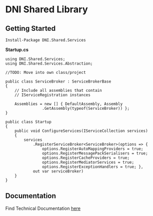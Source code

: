 ﻿# DNI Shared Library

## Getting Started

    Install-Package DNI.Shared.Services

**Startup.cs**
    
    using DNI.Shared.Services;
    using DNI.Shared.Services.Abstraction;

    //TODO: Move into own class/project

    public class ServiceBroker : ServiceBrokerBase
    {
        // Include all assemblies that contain 
        // IServiceRegistration instances
        
        Assemblies = new [] { DefaultAssembly, Assembly
                    .GetAssembly(typeof(ServiceBroker)) };
    }

    public class Startup
    {
        public void ConfigureServices(IServiceCollection services)
        {
            services
                .RegisterServiceBroker<ServiceBroker>(options => { 
                    options.RegisterAutoMappingProviders = true; 
                    options.RegisterMessagePackSerialisers = true;
                    options.RegisterCacheProviders = true;
                    options.RegisterMediatorServices = true;
                    options.RegisterExceptionHandlers = true; }, 
                out var serviceBroker)
        }
    }


## Documentation

Find Technical Documentation [here](/docs/Index.md)
